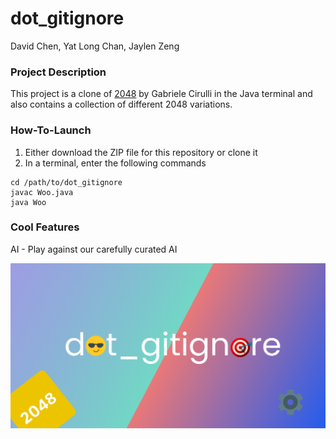 # dot_gitignore

David Chen, Yat Long Chan, Jaylen Zeng

### Project Description
This project is a clone of [2048](https://play2048.co/) by Gabriele Cirulli in the Java terminal and also contains a collection of different 2048 variations.

### How-To-Launch
1. Either download the ZIP file for this repository or clone it 
2. In a terminal, enter the following commands
```
cd /path/to/dot_gitignore
javac Woo.java
java Woo
```

### Cool Features
AI - Play against our carefully curated AI 

![Tux, the Linux mascot](/flag.jpg)
